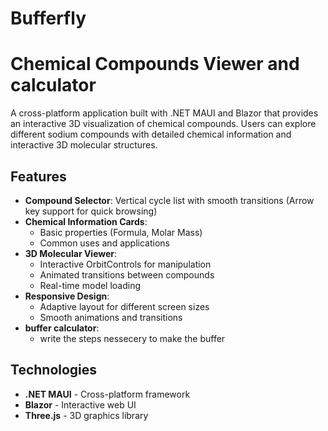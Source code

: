 # Bufferfly
# Chemical Compounds Viewer and calculator




A cross-platform application built with .NET MAUI and Blazor that provides an interactive 3D visualization of chemical compounds. Users can explore different sodium compounds with detailed chemical information and interactive 3D molecular structures.

## Features

- **Compound Selector**: Vertical cycle list with smooth transitions (Arrow key support for quick browsing)
- **Chemical Information Cards**: 
  - Basic properties (Formula, Molar Mass)
  - Common uses and applications
- **3D Molecular Viewer**:
  - Interactive OrbitControls for manipulation
  - Animated transitions between compounds
  - Real-time model loading
- **Responsive Design**:
  - Adaptive layout for different screen sizes
  - Smooth animations and transitions
- **buffer calculator**:
  - write the steps nessecery to make the buffer  


## Technologies

- **.NET MAUI** - Cross-platform framework
- **Blazor** - Interactive web UI
- **Three.js** - 3D graphics library

